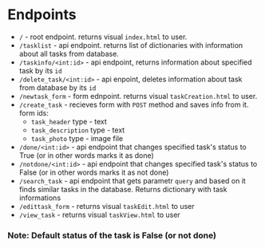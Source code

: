 # Endpoints
- `/` - root endpoint. returns visual `index.html` to user.
- `/tasklist` - api endpoint. returns list of dictionaries with information about all tasks from database.
- `/taskinfo/<int:id>` - api endpoint, returns information about specified task by its `id`
- `/delete_task/<int:id>` - api enpoint, deletes information about task from database by its `id`
- `/newtask_form` - form ednpoint. returns visual `taskCreation.html` to user.
- `/create_task` - recieves form with `POST` method and saves info from it. form ids:
  - `task_header` type - text
  - `task_description` type - text
  - `task_photo` type - image file
- `/done/<int:id>` - api endpoint that changes specified task's status to True (or in other words marks it as done)
- `/notdone/<int:id>` - api endpoint that changes specified task's status to False (or in other words marks it as not done)
- `/search_task` - api endpoint that gets parametr `query` and based on it finds similar tasks in the database. Returns dictionary with task informations
- `/edittask_form` - returns visual `taskEdit.html` to user
- `/view_task` - returns visual `taskView.html` to user
### Note: Default status of the task is False (or not done)